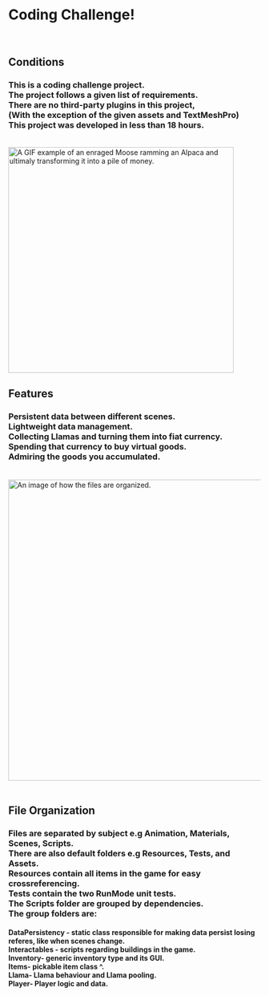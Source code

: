 
<!DOCTYPE html>
<html>
   <h1>Coding Challenge! </h1><br>
   <h2>Conditions</h2>
  <h3>
      This is a coding challenge project.<br>
      The project follows a given list of requirements.<br>
      There are no third-party plugins in this project,<br>
      (With the exception of the given assets and TextMeshPro)<br>
      This project was developed in less than 18 hours.<br>
  </h3>


  <br>
   <img src = "https://media3.giphy.com/media/Pty8egDsBoa26mIdvR/giphy.gif" alt = "A GIF example of an enraged Moose ramming an Alpaca and ultimaly transforming it into a pile of money." id="portrait_image" width = "450px" height = "450px"><br>
    <h2>Features</h2>
   <h3>
      Persistent data between different scenes.<br>
      Lightweight data management.<br>
      Collecting Llamas and turning them into fiat currency.<br>
      Spending that currency to buy virtual goods.<br>
      Admiring the goods you accumulated.<br>
      <br>
  </h3>
  <img src = "https://i.imgur.com/bK0RURw.png" alt = "An image of how the files are organized." id="portrait_image" width = "600px"><br><br>
  
   <h2>File Organization</h2>
   <h3>
      Files are separated by subject e.g Animation, Materials, Scenes, Scripts.<br>
      There are also default folders e.g Resources, Tests, and Assets.<br>
      Resources contain all items in the game for easy crossreferencing.<br>
      Tests contain the two RunMode unit tests.<br>
      The Scripts folder are grouped by dependencies.<br>
      The group folders are: <br>
  </h3>
  <h4>
      DataPersistency - static class responsible for making data persist losing referes, like when scenes change.<br>
      Interactables - scripts regarding buildings in the game.<br>
      Inventory- generic inventory type and its GUI.<br>
      Items- pickable item class ^.<br>
      Llama- Llama behaviour and Llama pooling.<br>
      Player- Player logic and data.<br>

  </h4>
 <br>
 <br>
 <br>
 <br>
</html>
